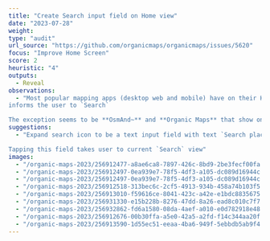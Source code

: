```yaml
---
title: "Create Search input field on Home view"
date: "2023-07-28"
weight: 
type: "audit"
url_source: "https://github.com/organicmaps/organicmaps/issues/5620"
focus: "Improve Home Screen"
score: 2
heuristic: "4"
outputs:
  - Reveal
observations:
  - "Most popular mapping apps (desktop web and mobile) have on their Home view a text input field that
informs the user to `Search`

The exception seems to be **OsmAnd~** and **Organic Maps** that show only a `Search` icon."
suggestions:
  - "Expand search icon to be a text input field with text `Search places` and make this field span full screen. 

Tapping this field takes user to current `Search` view"
images:
  - "/organic-maps-2023/256912477-a8ae6ca8-7897-426c-8bd9-2be3fecf00fa.png"
  - "/organic-maps-2023/256912497-0ea939e7-78f5-4df3-a105-dc089d16944c.png"
  - "/organic-maps-2023/256912497-0ea939e7-78f5-4df3-a105-dc089d16944c.png"
  - "/organic-maps-2023/256912518-313bec6c-2cf5-4913-934b-458a74b103f5.png"
  - "/organic-maps-2023/256913010-f59616ce-8041-423c-a42e-e1bdc8835675.png"
  - "/organic-maps-2023/256931330-e15b228b-8276-47dd-8a26-ead8c010c7f7.png"
  - "/organic-maps-2023/256932862-fd6a1580-08da-4aef-a010-e0d782918e48.png"
  - "/organic-maps-2023/256912676-00b30ffa-a5e0-42a5-a2fd-f14c344aa20f.png"
  - "/organic-maps-2023/256913590-1d55ec51-eeaa-4ba6-949f-5ebbdb5ab9f4.png"
---
```

